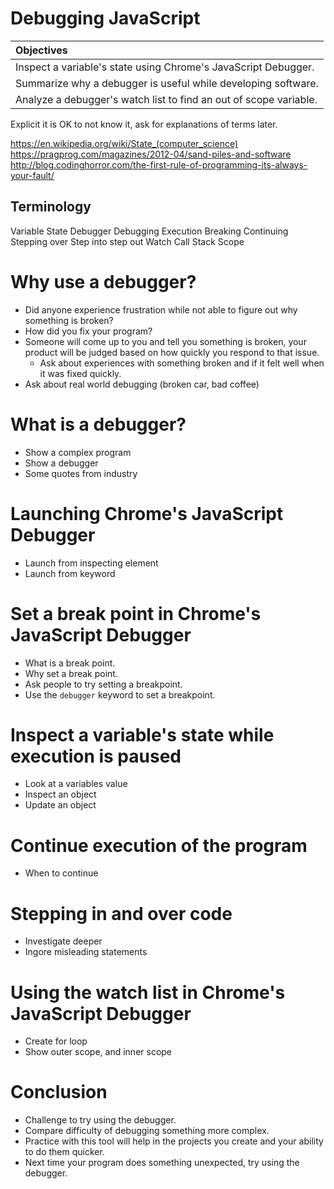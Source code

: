 # Debugging JavaScript

 | Objectives |
 | :--- |
 | Inspect a variable's state using Chrome's JavaScript Debugger. |
 | Summarize why a debugger is useful while developing software. |
 | Analyze a debugger's watch list to find an out of scope variable. |


Explicit it is OK to not know it, ask for explanations of terms later.

https://en.wikipedia.org/wiki/State_(computer_science)
https://pragprog.com/magazines/2012-04/sand-piles-and-software
http://blog.codinghorror.com/the-first-rule-of-programming-its-always-your-fault/

## Terminology
Variable State
Debugger
Debugging
Execution
Breaking
Continuing
Stepping over
Step into
step out
Watch
Call Stack
Scope


# Why use a debugger?
* Did anyone experience frustration while not able to figure out why something is broken?
* How did you fix your program?
* Someone will come up to you and tell you something is broken, your product will be judged based on how quickly you respond to that issue.
  * Ask about experiences with something broken and if it felt well when it was fixed quickly.
* Ask about real world debugging (broken car, bad coffee)
# What is a debugger?
* Show a complex program
* Show a debugger
* Some quotes from industry
# Launching Chrome's JavaScript Debugger
* Launch from inspecting element
* Launch from keyword
# Set a break point in Chrome's JavaScript Debugger
* What is a break point.
* Why set a break point.
* Ask people to try setting a breakpoint.
* Use the `debugger` keyword to set a breakpoint.
# Inspect a variable's state while execution is paused
* Look at a variables value
* Inspect an object
* Update an object
# Continue execution of the program
* When to continue
# Stepping in and over code
* Investigate deeper
* Ingore misleading statements
# Using the watch list in Chrome's JavaScript Debugger
* Create for loop
* Show outer scope, and inner scope
# Conclusion
* Challenge to try using the debugger.
* Compare difficulty of debugging something more complex.
* Practice with this tool will help in the projects you create and your ability to do them quicker.
* Next time your program does something unexpected, try using the debugger.
